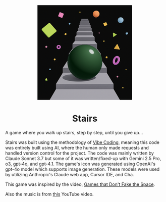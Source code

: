 <div align="center">
  <img src="./icon.png" width="300"/>
  <h1>Stairs</h1>
</div>

A game where you walk up stairs, step by step, until you give up...

Stairs was built using the methodology of [Vibe Coding](https://en.wikipedia.org/wiki/Vibe_coding), meaning this code was entirely built using AI, where the human only made requests and handled version control for the project. The code was mainly written by Claude Sonnet 3.7 but some of it was written/fixed-up with Gemini 2.5 Pro, o3, gpt-4o, and gpt-4.1. The game's icon was generated using OpenAI's gpt-4o model which supports image generation. These models were used by utilizing Anthropic's Claude web app, Cursor IDE, and Cha.

This game was inspired by the video, [Games that Don't Fake the Space](https://www.youtube.com/watch?v=Q85l1Fenc5w).

Also the music is from [this](https://www.youtube.com/watch?v=ad0a6TiuTnU) YouTube video.
